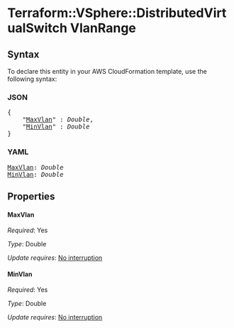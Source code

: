 # Terraform::VSphere::DistributedVirtualSwitch VlanRange

## Syntax

To declare this entity in your AWS CloudFormation template, use the following syntax:

### JSON

<pre>
{
    "<a href="#maxvlan" title="MaxVlan">MaxVlan</a>" : <i>Double</i>,
    "<a href="#minvlan" title="MinVlan">MinVlan</a>" : <i>Double</i>
}
</pre>

### YAML

<pre>
<a href="#maxvlan" title="MaxVlan">MaxVlan</a>: <i>Double</i>
<a href="#minvlan" title="MinVlan">MinVlan</a>: <i>Double</i>
</pre>

## Properties

#### MaxVlan

_Required_: Yes

_Type_: Double

_Update requires_: [No interruption](https://docs.aws.amazon.com/AWSCloudFormation/latest/UserGuide/using-cfn-updating-stacks-update-behaviors.html#update-no-interrupt)

#### MinVlan

_Required_: Yes

_Type_: Double

_Update requires_: [No interruption](https://docs.aws.amazon.com/AWSCloudFormation/latest/UserGuide/using-cfn-updating-stacks-update-behaviors.html#update-no-interrupt)

